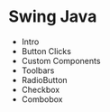 # Swing Java
- Intro
- Button Clicks
- Custom Components
- Toolbars
- RadioButton
- Checkbox
- Combobox